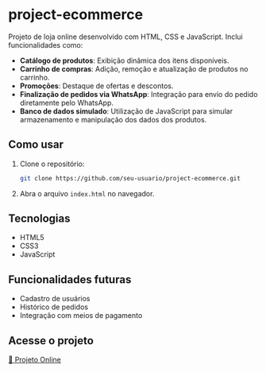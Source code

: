 # project-ecommerce

Projeto de loja online desenvolvido com HTML, CSS e JavaScript. Inclui funcionalidades como:

- **Catálogo de produtos**: Exibição dinâmica dos itens disponíveis.
- **Carrinho de compras**: Adição, remoção e atualização de produtos no carrinho.
- **Promoções**: Destaque de ofertas e descontos.
- **Finalização de pedidos via WhatsApp**: Integração para envio do pedido diretamente pelo WhatsApp.
- **Banco de dados simulado**: Utilização de JavaScript para simular armazenamento e manipulação dos dados dos produtos.

## Como usar

1. Clone o repositório:
    ```bash
    git clone https://github.com/seu-usuario/project-ecommerce.git
    ```
2. Abra o arquivo `index.html` no navegador.

## Tecnologias

- HTML5
- CSS3
- JavaScript

## Funcionalidades futuras

- Cadastro de usuários
- Histórico de pedidos
- Integração com meios de pagamento

## Acesse o projeto

[🔗 Projeto Online](https://project-ecommerce-theta.vercel.app)